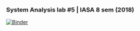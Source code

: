 ### System Analysis lab #5 | IASA 8 sem (2018)

[![Binder](https://mybinder.org/badge.svg)](https://mybinder.org/v2/gh/ylochman/sysan-5/master)
